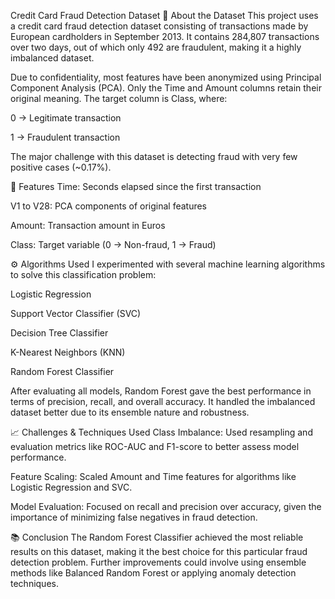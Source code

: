 Credit Card Fraud Detection Dataset
📌 About the Dataset
This project uses a credit card fraud detection dataset consisting of transactions made by European cardholders in September 2013. It contains 284,807 transactions over two days, out of which only 492 are fraudulent, making it a highly imbalanced dataset.

Due to confidentiality, most features have been anonymized using Principal Component Analysis (PCA). Only the Time and Amount columns retain their original meaning. The target column is Class, where:

0 → Legitimate transaction

1 → Fraudulent transaction

The major challenge with this dataset is detecting fraud with very few positive cases (~0.17%).

🧩 Features
Time: Seconds elapsed since the first transaction

V1 to V28: PCA components of original features

Amount: Transaction amount in Euros

Class: Target variable (0 → Non-fraud, 1 → Fraud)

⚙️ Algorithms Used
I experimented with several machine learning algorithms to solve this classification problem:

Logistic Regression

Support Vector Classifier (SVC)

Decision Tree Classifier

K-Nearest Neighbors (KNN)

Random Forest Classifier

After evaluating all models, Random Forest gave the best performance in terms of precision, recall, and overall accuracy. It handled the imbalanced dataset better due to its ensemble nature and robustness.

📈 Challenges & Techniques Used
Class Imbalance: Used resampling and evaluation metrics like ROC-AUC and F1-score to better assess model performance.

Feature Scaling: Scaled Amount and Time features for algorithms like Logistic Regression and SVC.

Model Evaluation: Focused on recall and precision over accuracy, given the importance of minimizing false negatives in fraud detection.

📚 Conclusion
The Random Forest Classifier achieved the most reliable results on this dataset, making it the best choice for this particular fraud detection problem. Further improvements could involve using ensemble methods like Balanced Random Forest or applying anomaly detection techniques.

